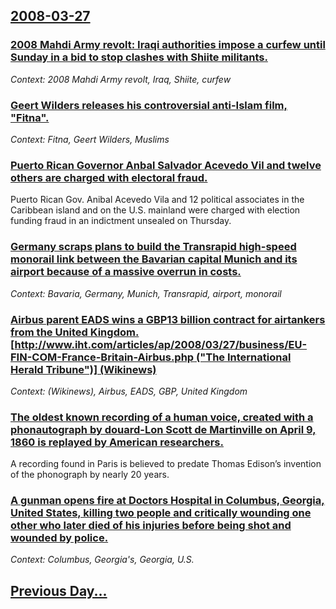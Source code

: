 ## [2008-03-27](/news/2008/03/27/index.md)

### [ 2008 Mahdi Army revolt: Iraqi authorities impose a curfew until Sunday in a bid to stop clashes with Shiite militants. ](/news/2008/03/27/2008-mahdi-army-revolt-iraqi-authorities-impose-a-curfew-until-sunday-in-a-bid-to-stop-clashes-with-shiite-militants.md)
_Context: 2008 Mahdi Army revolt, Iraq, Shiite, curfew_

### [ Geert Wilders releases his controversial anti-Islam film, "Fitna". ](/news/2008/03/27/geert-wilders-releases-his-controversial-anti-islam-film-fitna.md)
_Context: Fitna, Geert Wilders, Muslims_

### [ Puerto Rican Governor Anbal Salvador Acevedo Vil and twelve others are charged with electoral fraud. ](/news/2008/03/27/puerto-rican-governor-anibal-salvador-acevedo-vila-and-twelve-others-are-charged-with-electoral-fraud.md)
Puerto Rican Gov. Anibal Acevedo Vila and 12 political associates in the Caribbean island and on the U.S. mainland were charged with election funding fraud in an indictment unsealed on Thursday.

### [ Germany scraps plans to build the Transrapid high-speed monorail link between the Bavarian capital Munich and its airport because of a massive overrun in costs. ](/news/2008/03/27/germany-scraps-plans-to-build-the-transrapid-high-speed-monorail-link-between-the-bavarian-capital-munich-and-its-airport-because-of-a-mass.md)
_Context: Bavaria, Germany, Munich, Transrapid, airport, monorail_

### [ Airbus parent EADS wins a GBP13 billion contract for airtankers from the United Kingdom. [http://www.iht.com/articles/ap/2008/03/27/business/EU-FIN-COM-France-Britain-Airbus.php ("The International Herald Tribune")] (Wikinews)](/news/2008/03/27/airbus-parent-eads-wins-a-gbp13-billion-contract-for-airtankers-from-the-united-kingdom-http-www-iht-com-articles-ap-2008-03-27-busines.md)
_Context: (Wikinews), Airbus, EADS, GBP, United Kingdom_

### [ The oldest known recording of a human voice, created with a phonautograph by douard-Lon Scott de Martinville on April 9, 1860 is replayed by American researchers. ](/news/2008/03/27/the-oldest-known-recording-of-a-human-voice-created-with-a-phonautograph-by-edouard-leon-scott-de-martinville-on-april-9-1860-is-replayed.md)
A recording found in Paris is believed to predate Thomas Edison’s invention of the phonograph by nearly 20 years.

### [ A gunman opens fire at Doctors Hospital in Columbus, Georgia, United States, killing two people and critically wounding one other who later died of his injuries before being shot and wounded by police. ](/news/2008/03/27/a-gunman-opens-fire-at-doctors-hospital-in-columbus-georgia-united-states-killing-two-people-and-critically-wounding-one-other-who-later.md)
_Context: Columbus, Georgia's, Georgia, U.S._

## [Previous Day...](/news/2008/03/26/index.md)

